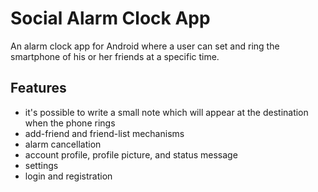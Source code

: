 # Social Alarm Clock App
An alarm clock app for Android where a user can set and ring the smartphone of his or her friends at a specific time.

## Features
* it's possible to write a small note which will appear at the destination when the phone rings
* add-friend and friend-list mechanisms
* alarm cancellation
* account profile, profile picture, and status message
* settings
* login and registration
